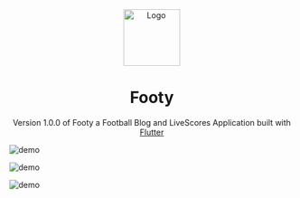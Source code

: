 <div align="center">
  <img alt="Logo" src="https://rawcdn.githack.com/OgunwoleOluwatobi/Footy/e1bbfc9e2b10ee7f2d9ed32a5e8d59d402df5c0a/logo.png" width="100" />
</div>
<h1 align="center">
  Footy
</h1>
<p align="center">
  Version 1.0.0 of Footy a Football Blog and LiveScores Application built with <a href="https://flutter.dev/">Flutter</a>
</p>


![demo](https://rawcdn.githack.com/OgunwoleOluwatobi/Footy/33123a3e64642b1faf990f475a643efb475ae699/pic1.png)

![demo](https://rawcdn.githack.com/OgunwoleOluwatobi/Footy/33123a3e64642b1faf990f475a643efb475ae699/pic2.png)

![demo](https://rawcdn.githack.com/OgunwoleOluwatobi/Footy/33123a3e64642b1faf990f475a643efb475ae699/pic3.png)
